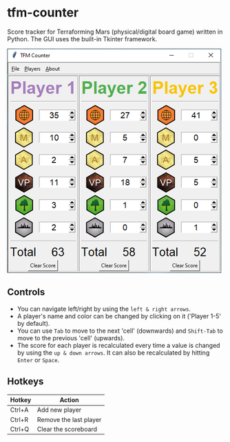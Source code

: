 # tfm-counter
Score tracker for Terraforming Mars (physical/digital board game) written in Python.
The GUI uses the built-in Tkinter framework.

![tfm-counter preview](tfm_counter_preview.jpg)

## Controls
- You can navigate left/right by using the `left & right arrows`.
- A player's name and color can be changed by clicking on it ('Player 1-5' by default).
- You can use `Tab` to move to the next 'cell' (downwards) and `Shift-Tab` to move to the previous 'cell' (upwards).
- The score for each player is recalculated every time a value is changed by using the `up & down arrows`. It can also be recalculated by hitting `Enter` or `Space`.

## Hotkeys
|Hotkey|Action|
|------|------|
|Ctrl+A|Add new player|
|Ctrl+R|Remove the last player|
|Ctrl+Q|Clear the scoreboard|
